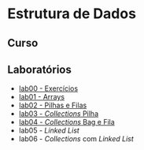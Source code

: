 # Estrutura de Dados

## Curso

<!-- Este curso será ministrado usando a linguagem Java

- Definições e Conceitos
    - [Tipos abstratos de Dados](ed_files/curso/00/00-ed.html)
- [Como fazer um array em Java](ed_files/curso/01-arrays.html)
 -->


## Laboratórios

- [lab00 - Exercícios](ed_files/lab/ex00.html)
- [lab01 - Arrays](ed_files/lab/ex01arrays.html)
- [lab02 - Pilhas e Filas](ed_files/lab/ex02pilha_fila.html)
- [lab03 - *Collections* Pilha](ed_files/lab/ex03colecoes.html)
- [lab04 - *Collections* Bag e Fila](ed_files/lab/ex04colecoes.html)
- lab05 - *Linked List*
- lab06 - *Collections* com *Linked List*



